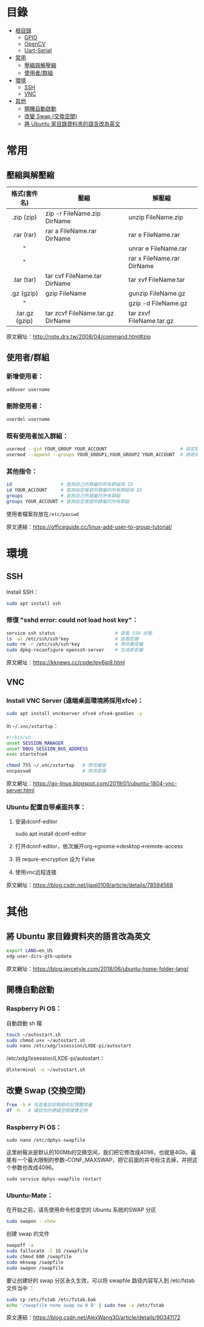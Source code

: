 # 目錄
* [根目錄](https://github.com/kkldream/Linux-Note)
    * [GPIO](GPIO)
    * [OpenCV](OpenCV)
    * [Uart-Serial](Uart-Serial)
* [常用](#常用)
    * [壓縮與解壓縮](#壓縮與解壓縮)
    * [使用者/群組](#使用者群組)
* [環境](#環境)
    * [SSH](#SSH)
    * [VNC](#VNC)
* [其他](#其他)
    * [開機自動啟動](#開機自動啟動)
    * [改變 Swap (交換空間)](#改變-Swap-(交換空間))
    * [將 Ubuntu 家目錄資料夾的語言改為英文](#將-Ubuntu-家目錄資料夾的語言改為英文)

# 常用
## 壓縮與解壓縮
|格式(套件名)|壓縮|解壓縮|
|:---:|---|---|
|.zip (zip)|zip -r FileName.zip DirName|unzip FileName.zip|
|.rar (rar)|rar a FileName.rar DirName|rar e FileName.rar|
|"||unrar e FileName.rar|
|"||rar x FileName.rar DirName|
|.tar (tar)|tar cvf FileName.tar DirName|tar xvf FileName.tar|
|.gz (gzip)|gzip FileName|gunzip FileName.gz|
|"||gzip -d FileName.gz|
|.tar.gz (gzip)|tar zcvf FileName.tar.gz DirName|tar zxvf FileName.tar.gz|

原文網址：http://note.drx.tw/2008/04/command.html#zip

## 使用者/群組
### 新增使用者：
```sh
adduser username
```
### 刪除使用者：
```sh
userdel username
```
### 既有使用者加入群組：
```sh
usermod --gid YOUR_GROUP YOUR_ACCOUNT                           # 設定既有帳號的主要群組
usermod --append --groups YOUR_GROUP1,YOUR_GROUP2 YOUR_ACCOUNT  # 將既有帳號加入指定群組
```
### 其他指令：
```sh
id                  # 查詢自己所隸屬的所有群組與 ID
id YOUR_ACCOUNT     # 查詢指定帳號所隸屬的所有群組與 ID
groups              # 查詢自己所隸屬的所有群組
groups YOUR_ACCOUNT # 查詢指定帳號所隸屬的所有群組
```
使用者檔案存放在`/etc/passwd`

原文連結：https://officeguide.cc/linux-add-user-to-group-tutorial/

# 環境
## SSH
Install SSH：
```sh
sudo apt install ssh
```
### 修復 "sshd error: could not load host key"：
```sh
service ssh status                      # 查看 SSH 狀態
ls -al /etc/ssh/ssh*key                 # 查看密鑰
sudo rm -r /etc/ssh/ssh*key             # 移除舊密鑰
sudo dpkg-reconfigure openssh-server    # 生成新密鑰
```
原文網址：https://kknews.cc/code/lpy6jp9.html

## VNC
### Install VNC Server (遠端桌面環境將採用xfce)：
```sh
sudo apt install vnc4server xfce4 xfce4-goodies -y
```
in `~/.vnc/xstartup`：
```sh
#!/bin/sh
unset SESSION_MANAGER
unset DBUS_SESSION_BUS_ADDRESS
exec startxfce4 
```
```sh
chmod 755 ~/.vnc/xstartup   # 修改權限
vncpasswd                   # 修改密碼
```
原文網址：https://go-linux.blogspot.com/2019/01/ubuntu-1804-vnc-server.html
### Ubuntu 配置自带桌面共享：
1. 安装dconf-editor

    sudo apt install dconf-editor
2. 打开dconf-editor，依次展开org->gnome->desktop->remote-access

3. 将 requre-encryption 设为 False
4. 使用vnc远程连接

原文網址：https://blog.csdn.net/jiaqi0109/article/details/78594568

# 其他
## 將 Ubuntu 家目錄資料夾的語言改為英文
```sh
export LANG=en_US
xdg-user-dirs-gtk-update
```
原文網址：https://blog.jaycetyle.com/2018/06/ubuntu-home-folder-lang/

## 開機自動啟動
### Raspberry Pi OS：
自動啟動 sh 檔
```sh
touch ~/autostart.sh
sudo chmod u+x ~/autostart.sh
sudo nano /etc/xdg/lxsession/LXDE-pi/autostart
```
/etc/xdg/lxsession/LXDE-pi/autostart：
```sh
@lxterminal -e ~/autostart.sh
```

## 改變 Swap (交換空間)
```sh
free -h # 先查看目前剩餘的記憶體用量
df -h   # 確認你的硬碟空間確實足夠
```
### Raspberry Pi OS：
    sudo nano /etc/dphys-swapfile

这里树莓派是默认的100Mb的交换空间，我们把它修改成4096，也就是4Gb。最尾有一个最大限制的参数–CONF_MAXSWAP，把它前面的井号标注去掉，并把这个参数也改成4096。

    sudo service dphys-swapfile restart

### Ubuntu-Mate：
在开始之前，请先使用命令检查您的 Ubuntu 系统的SWAP 分区
```sh
sudo swapon --show
```
创建 swap 的文件
```sh
swapoff -a
sudo fallocate -l 1G /swapfile
sudo chmod 600 /swapfile
sudo mkswap /swapfile
sudo swapon /swapfile
```
要让创建好的 swap 分区永久生效，可以将 swapfile 路径内容写入到 /etc/fstab 文件当中 ：
```sh
sudo cp /etc/fstab /etc/fstab.bak
echo '/swapfile none swap sw 0 0' | sudo tee -a /etc/fstab
```
原文連結：https://blog.csdn.net/AlexWang30/article/details/90341172
